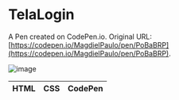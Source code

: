 # TelaLogin

A Pen created on CodePen.io. Original URL: [https://codepen.io/MagdielPaulo/pen/PoBaBRP](https://codepen.io/MagdielPaulo/pen/PoBaBRP).

![image](https://user-images.githubusercontent.com/81927049/215230436-1197f630-641e-440f-8522-cb874b4e1786.png)



| HTML | CSS | CodePen |
| --- | --- | --- | 
